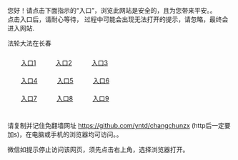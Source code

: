 您好！请点击下面指示的“入口”，浏览此网站是安全的，且为您带来平安。。 <br/>
点击入口后，请耐心等待， 过程中可能会出现无法打开的提示，请忽略，最终会进入网站. </br>

法轮大法在长春<br/>
<div style="padding:10px"><a style="margin:20px" target="_blank" href="https://d3dq8h3hfeh0kl.cloudfront.net/2Qpsp?ojrxbam" id="ccLink1" rel="nofollow">入口1</a> <a target="_blank" style="margin:20px" href="https://d3axvnllfgo9i2.cloudfront.net/2Qpsp?kvribr" id="ccLink2" rel="nofollow">入口2</a> <a style="margin:20px" target="_blank" href="https://d3fazwzr3tlqmf.cloudfront.net/2Qpsp?pmnzjeso" id="ccLink3" rel="nofollow">入口3</a></div>

<div style="padding:10px" ><a style="margin:20px" target="_blank" href="https://d3dq8h3hfeh0kl.cloudfront.net/2Qpsp?ojrxbam" id="ccLink4" rel="nofollow">入口4</a> <a style="margin:20px" href="https://d3axvnllfgo9i2.cloudfront.net/2Qpsp?kvribr" target="_blank" id="ccLink5" rel="nofollow">入口5</a> <a style="margin:20px" href="https://d3fazwzr3tlqmf.cloudfront.net/2Qpsp?pmnzjeso" target="_blank" id="ccLink6" rel="nofollow">入口6</a></div>

<div style="padding:10px"><a style="margin:20px" target="_blank" href="https://d3dq8h3hfeh0kl.cloudfront.net/2Qpsp?ojrxbam" id="ccLink7" rel="nofollow">入口7</a> <a style="margin:20px" href="https://d3axvnllfgo9i2.cloudfront.net/2Qpsp?kvribr" target="_blank" id="ccLink8" rel="nofollow">入口8</a> <a style="margin:20px" target="_blank" href="https://d3fazwzr3tlqmf.cloudfront.net/2Qpsp?pmnzjeso" id="ccLink9" rel="nofollow">入口9</a></div>

<br/>



请复制并记住免翻墙网址 https://github.com/yntd/changchunzx (http后一定要加s)，在电脑或手机的浏览器均可访问。。<br/>

微信如提示停止访问该网页，须先点击右上角，选择浏览器打开。
